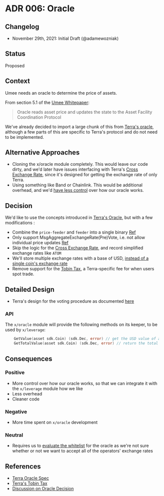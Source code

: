 # ADR 006: Oracle

## Changelog

- November 29th, 2021: Initial Draft (@adamewozniak)

## Status

Proposed

## Context

Umee needs an oracle to determine the price of assets.

From section 5.1 of the [Umee Whitepaper](https://umee.cc/umee-whitepaper/):

> Oracle reads asset price and updates the state to the Asset Facility Coordination
Protocol

We've already decided to import a large chunk of this from [Terra's oracle](https://docs.terra.money/Reference/Terra-core/Module-specifications/spec-oracle.html), although a few parts of this are specific to Terra's protocol and do not need to be implemented.

## Alternative Approaches

- Cloning the x/oracle module completely. This would leave our code dirty, and we'd later have issues interfacing with Terra's [Cross Exchange Rate](https://docs.terra.money/Reference/Terra-core/Module-specifications/spec-oracle.html#compute-cross-exchange-rate-using-reference-terra), since it's designed for getting the exchange rate of only Terra.
- Using something like Band or Chainlink. This would be additional overhead, and we'd [have less control](https://github.com/umee-network/umee/issues/97#issuecomment-923914840) over how our oracle works.

## Decision

We'd like to use the concepts introduced in [Terra's Oracle](https://docs.terra.money/Reference/Terra-core/Module-specifications/spec-oracle.html#concepts), but with a few modifications :

- Combine the `price-feeder` and `feeder` into a single binary [Ref](https://github.com/umee-network/umee/issues/97#issuecomment-939610302)
- Only support MsgAggregateExchangeRate(Pre)Vote, i.e. not allow individual price updates [Ref](https://github.com/umee-network/umee/issues/97#issuecomment-939610302)
- Skip the logic for the [Cross Exchange Rate](https://docs.terra.money/Reference/Terra-core/Module-specifications/spec-oracle.html#compute-cross-exchange-rate-using-reference-terra), and record simplified exchange rates like `ATOM`
- We'll store multiple exchange rates with a base of USD, [instead of a single coin's exchange rate](https://github.com/terra-money/core/blob/746a15f1bd83d62cd284e4af9471dc58701b3e33/x/oracle/keeper/keeper.go#L88)
- Remove support for the [Tobin Tax](https://docs.terra.money/Reference/Terra-core/Module-specifications/spec-market.html#tobintax), a Terra-specific fee for when users spot trade.

## Detailed Design

- Terra's design for the voting procedure as documented [here](https://docs.terra.money/Reference/Terra-core/Module-specifications/spec-oracle.html#voting-procedure)

### API
The `x/oracle` module will provide the following methods on its keeper, to be used by `x/leverage`:

```go
    GetValue(asset sdk.Coin) (sdk.Dec, error) // get the USD value of an input sdk.Coin
    GetTotalValue(asset sdk.Coin) (sdk.Dec, error) // return the total USD value of all coins in an sdk.Coins
```


## Consequences

### Positive

- More control over how our oracle works, so that we can integrate it with the `x/leverage` module how we like
- Less overhead
- Cleaner code

### Negative

- More time spent on `x/oracle` development

### Neutral
- Requires us to [evaluate the whitelist](https://github.com/umee-network/umee/issues/225) for the oracle as we're not sure whether or not we want to accept all of the operators' exchange rates

## References

- [Terra Oracle Spec](https://docs.terra.money/Reference/Terra-core/Module-specifications/spec-oracle.html)
- [Terra's Tobin Tax](https://docs.terra.money/Reference/Terra-core/Module-specifications/spec-market.html#tobintax)
- [Discussion on Oracle Decision](https://github.com/umee-network/umee/issues/97#issuecomment-923914840)